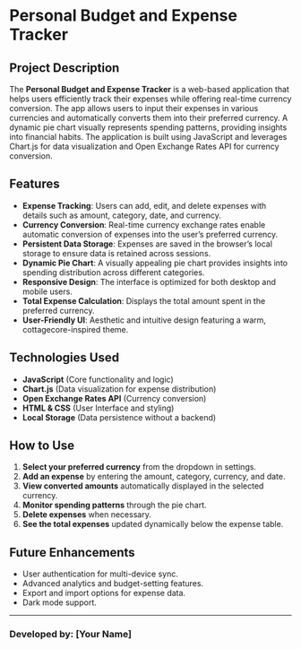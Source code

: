 # Personal Budget and Expense Tracker

## Project Description
The **Personal Budget and Expense Tracker** is a web-based application that helps users efficiently track their expenses while offering real-time currency conversion. The app allows users to input their expenses in various currencies and automatically converts them into their preferred currency. A dynamic pie chart visually represents spending patterns, providing insights into financial habits. The application is built using JavaScript and leverages Chart.js for data visualization and Open Exchange Rates API for currency conversion.

## Features
- **Expense Tracking**: Users can add, edit, and delete expenses with details such as amount, category, date, and currency.
- **Currency Conversion**: Real-time currency exchange rates enable automatic conversion of expenses into the user’s preferred currency.
- **Persistent Data Storage**: Expenses are saved in the browser’s local storage to ensure data is retained across sessions.
- **Dynamic Pie Chart**: A visually appealing pie chart provides insights into spending distribution across different categories.
- **Responsive Design**: The interface is optimized for both desktop and mobile users.
- **Total Expense Calculation**: Displays the total amount spent in the preferred currency.
- **User-Friendly UI**: Aesthetic and intuitive design featuring a warm, cottagecore-inspired theme.

## Technologies Used
- **JavaScript** (Core functionality and logic)
- **Chart.js** (Data visualization for expense distribution)
- **Open Exchange Rates API** (Currency conversion)
- **HTML & CSS** (User Interface and styling)
- **Local Storage** (Data persistence without a backend)

## How to Use
1. **Select your preferred currency** from the dropdown in settings.
2. **Add an expense** by entering the amount, category, currency, and date.
3. **View converted amounts** automatically displayed in the selected currency.
4. **Monitor spending patterns** through the pie chart.
5. **Delete expenses** when necessary.
6. **See the total expenses** updated dynamically below the expense table.

## Future Enhancements
- User authentication for multi-device sync.
- Advanced analytics and budget-setting features.
- Export and import options for expense data.
- Dark mode support.

---
### Developed by: [Your Name]

